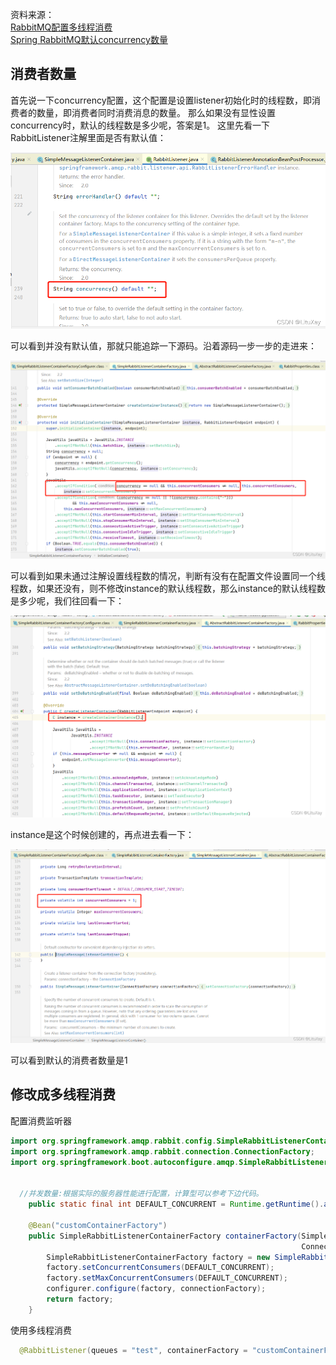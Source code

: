 资料来源：<br/>
[RabbitMQ配置多线程消费](https://blog.csdn.net/qq_29752857/article/details/129944754)<br/>
[Spring RabbitMQ默认concurrency数量](https://blog.csdn.net/LituXay/article/details/121652381)



## 消费者数量

首先说一下concurrency配置，这个配置是设置listener初始化时的线程数，即消费者的数量，即消费者同时消费消息的数量。
那么如果没有显性设置concurrency时，默认的线程数是多少呢，答案是1。
这里先看一下RabbitListener注解里面是否有默认值：

![img](img/086200f962fb46a1bcf77be29de6c6ca.png)

可以看到并没有默认值，那就只能追踪一下源码。沿着源码一步一步的走进来： 

![img](img/abb406d5ec7c40fda8d5a33951a1caec.png)

可以看到如果未通过注解设置线程数的情况，判断有没有在配置文件设置同一个线程数，如果还没有，则不修改instance的默认线程数，那么instance的默认线程数是多少呢，我们往回看一下：

![img](img/585e8e107c8746ebb0b51b6d25b5b8e0.png)

instance是这个时候创建的，再点进去看一下：

![img](img/571099a28280471091c60bced417224b.png)

 可以看到默认的消费者数量是1

## 修改成多线程消费

配置消费监听器

```java
import org.springframework.amqp.rabbit.config.SimpleRabbitListenerContainerFactory;
import org.springframework.amqp.rabbit.connection.ConnectionFactory;
import org.springframework.boot.autoconfigure.amqp.SimpleRabbitListenerContainerFactoryConfigurer;
  
 
  //并发数量:根据实际的服务器性能进行配置，计算型可以参考下边代码。
    public static final int DEFAULT_CONCURRENT = Runtime.getRuntime().availableProcessors() + 1;
 
    @Bean("customContainerFactory")
    public SimpleRabbitListenerContainerFactory containerFactory(SimpleRabbitListenerContainerFactoryConfigurer configurer,
                                                                 ConnectionFactory connectionFactory) {
        SimpleRabbitListenerContainerFactory factory = new SimpleRabbitListenerContainerFactory();
        factory.setConcurrentConsumers(DEFAULT_CONCURRENT);
        factory.setMaxConcurrentConsumers(DEFAULT_CONCURRENT);
        configurer.configure(factory, connectionFactory);
        return factory;
    }
```

使用多线程消费

```java
  @RabbitListener(queues = "test", containerFactory = "customContainerFactory")
```

